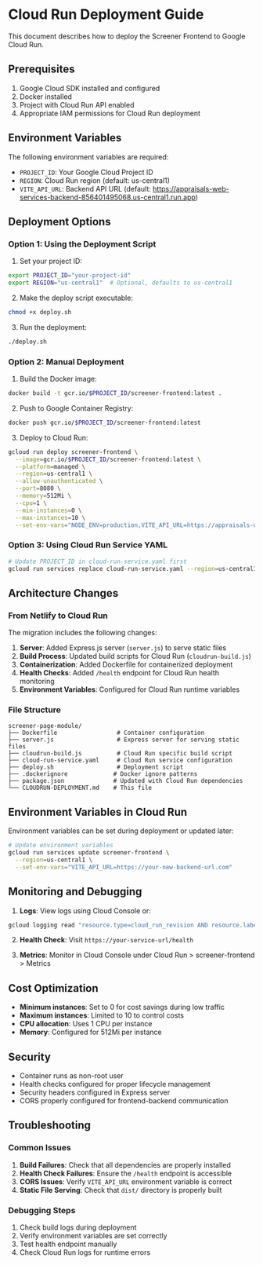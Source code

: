 # Cloud Run Deployment Guide

This document describes how to deploy the Screener Frontend to Google Cloud Run.

## Prerequisites

1. Google Cloud SDK installed and configured
2. Docker installed
3. Project with Cloud Run API enabled
4. Appropriate IAM permissions for Cloud Run deployment

## Environment Variables

The following environment variables are required:

- `PROJECT_ID`: Your Google Cloud Project ID
- `REGION`: Cloud Run region (default: us-central1)
- `VITE_API_URL`: Backend API URL (default: https://appraisals-web-services-backend-856401495068.us-central1.run.app)

## Deployment Options

### Option 1: Using the Deployment Script

1. Set your project ID:
```bash
export PROJECT_ID="your-project-id"
export REGION="us-central1"  # Optional, defaults to us-central1
```

2. Make the deploy script executable:
```bash
chmod +x deploy.sh
```

3. Run the deployment:
```bash
./deploy.sh
```

### Option 2: Manual Deployment

1. Build the Docker image:
```bash
docker build -t gcr.io/$PROJECT_ID/screener-frontend:latest .
```

2. Push to Google Container Registry:
```bash
docker push gcr.io/$PROJECT_ID/screener-frontend:latest
```

3. Deploy to Cloud Run:
```bash
gcloud run deploy screener-frontend \
  --image=gcr.io/$PROJECT_ID/screener-frontend:latest \
  --platform=managed \
  --region=us-central1 \
  --allow-unauthenticated \
  --port=8080 \
  --memory=512Mi \
  --cpu=1 \
  --min-instances=0 \
  --max-instances=10 \
  --set-env-vars="NODE_ENV=production,VITE_API_URL=https://appraisals-web-services-backend-856401495068.us-central1.run.app"
```

### Option 3: Using Cloud Run Service YAML

```bash
# Update PROJECT_ID in cloud-run-service.yaml first
gcloud run services replace cloud-run-service.yaml --region=us-central1
```

## Architecture Changes

### From Netlify to Cloud Run

The migration includes the following changes:

1. **Server**: Added Express.js server (`server.js`) to serve static files
2. **Build Process**: Updated build scripts for Cloud Run (`cloudrun-build.js`)
3. **Containerization**: Added Dockerfile for containerized deployment
4. **Health Checks**: Added `/health` endpoint for Cloud Run health monitoring
5. **Environment Variables**: Configured for Cloud Run runtime variables

### File Structure

```
screener-page-module/
├── Dockerfile                 # Container configuration
├── server.js                  # Express server for serving static files
├── cloudrun-build.js          # Cloud Run specific build script
├── cloud-run-service.yaml     # Cloud Run service configuration
├── deploy.sh                  # Deployment script
├── .dockerignore             # Docker ignore patterns
├── package.json              # Updated with Cloud Run dependencies
└── CLOUDRUN-DEPLOYMENT.md    # This file
```

## Environment Variables in Cloud Run

Environment variables can be set during deployment or updated later:

```bash
# Update environment variables
gcloud run services update screener-frontend \
  --region=us-central1 \
  --set-env-vars="VITE_API_URL=https://your-new-backend-url.com"
```

## Monitoring and Debugging

1. **Logs**: View logs using Cloud Console or:
```bash
gcloud logging read "resource.type=cloud_run_revision AND resource.labels.service_name=screener-frontend" --limit=50
```

2. **Health Check**: Visit `https://your-service-url/health`

3. **Metrics**: Monitor in Cloud Console under Cloud Run > screener-frontend > Metrics

## Cost Optimization

- **Minimum instances**: Set to 0 for cost savings during low traffic
- **Maximum instances**: Limited to 10 to control costs
- **CPU allocation**: Uses 1 CPU per instance
- **Memory**: Configured for 512Mi per instance

## Security

- Container runs as non-root user
- Health checks configured for proper lifecycle management
- Security headers configured in Express server
- CORS properly configured for frontend-backend communication

## Troubleshooting

### Common Issues

1. **Build Failures**: Check that all dependencies are properly installed
2. **Health Check Failures**: Ensure the `/health` endpoint is accessible
3. **CORS Issues**: Verify `VITE_API_URL` environment variable is correct
4. **Static File Serving**: Check that `dist/` directory is properly built

### Debugging Steps

1. Check build logs during deployment
2. Verify environment variables are set correctly
3. Test health endpoint manually
4. Check Cloud Run logs for runtime errors 